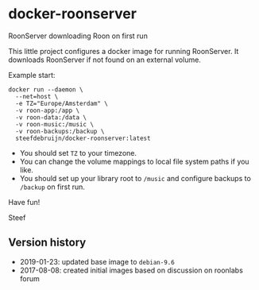 # docker-roonserver
RoonServer downloading Roon on first run

This little project configures a docker image for running RoonServer.
It downloads RoonServer if not found on an external volume.

Example start:

    docker run --daemon \
      --net=host \
      -e TZ="Europe/Amsterdam" \
      -v roon-app:/app \
      -v roon-data:/data \
      -v roon-music:/music \
      -v roon-backups:/backup \
      steefdebruijn/docker-roonserver:latest
  
  * You should set `TZ` to your timezone.
  * You can change the volume mappings to local file system paths if you like.
  * You should set up your library root to `/music` and configure backups to `/backup` on first run.
  
  Have fun!
  
  Steef

## Version history

  * 2019-01-23: updated base image to `debian-9.6`
  * 2017-08-08: created initial images based on discussion on roonlabs forum

